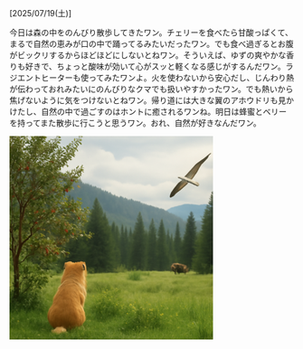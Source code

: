 [2025/07/19(土)]

今日は森の中をのんびり散歩してきたワン。チェリーを食べたら甘酸っぱくて、まるで自然の恵みが口の中で踊ってるみたいだったワン。でも食べ過ぎるとお腹がビックリするからほどほどにしないとねワン。そういえば、ゆずの爽やかな香りも好きで、ちょっと酸味が効いて心がスッと軽くなる感じがするんだワン。ラジエントヒーターも使ってみたワンよ。火を使わないから安心だし、じんわり熱が伝わっておれみたいにのんびりなクマでも扱いやすかったワン。でも熱いから焦げないように気をつけないとねワン。帰り道には大きな翼のアホウドリも見かけたし、自然の中で過ごすのはホントに癒されるワンね。明日は蜂蜜とベリーを持ってまた散歩に行こうと思うワン。おれ、自然が好きなんだワン。

<img width="360px" src="image.png">